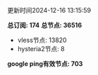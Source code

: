 更新时间2024-12-16 13:15:59

**总订阅: 174**
**总节点: 36516**
- vless节点: 13820
- hysteria2节点: 8

**google ping有效节点: 703**
